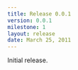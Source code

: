 ```yaml
---
title: Release 0.0.1
version: 0.0.1
milestone: 1
layout: release
date: March 25, 2011
---
```



Initial release.

